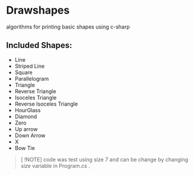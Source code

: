 # Drawshapes
  algorithms for printing basic shapes using c-sharp
  
## Included Shapes:
- Line
- Striped Line
- Square
- Parallelogram
- Triangle
- Reverse Triangle
- Isoceles Triangle
- Reverse Isoceles Triangle
- HourGlass
- Diamond
- Zero
- Up arrow
- Down Arrow
- X
- Bow Tie

> [ !NOTE]
> code was test using size 7 and can be change by changing _size_ variable in Program.cs .
